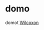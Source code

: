 # domo
domot
[Wilcoxon](http://htmlpreview.github.io/?https://github.com/ManuelOrdovasAnalyst/domo/blob/master/wilcoxon.nb.html)
